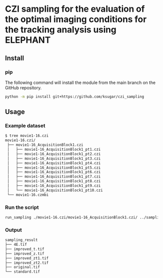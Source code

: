 # CZI sampling for the evaluation of the optimal imaging conditions for the tracking analysis using ELEPHANT

## Install

### pip

The following command will install the module from the main branch on the GitHub repository.

```bash
python -m pip install git+https://github.com/ksugar/czi_sampling
```

## Usage

### Example dataset

```txt
$ tree movie1-16.czi
movie1-16.czi/
 ├── movie1-16_AcquisitionBlock1.czi
 │   ├── movie1-16_AcquisitionBlock1_pt1.czi
 │   ├── movie1-16_AcquisitionBlock1_pt2.czi
 │   ├── movie1-16_AcquisitionBlock1_pt3.czi
 │   ├── movie1-16_AcquisitionBlock1_pt4.czi
 │   ├── movie1-16_AcquisitionBlock1_pt5.czi
 │   ├── movie1-16_AcquisitionBlock1_pt6.czi
 │   ├── movie1-16_AcquisitionBlock1_pt7.czi
 │   ├── movie1-16_AcquisitionBlock1_pt8.czi
 │   ├── movie1-16_AcquisitionBlock1_pt9.czi
 │   └── movie1-16_AcquisitionBlock1_pt10.czi
 └── movie1-16.czmbi
```

### Run the script

```bash
run_sampling ./movie1-16.czi/movie1-16_AcquisitionBlock1.czi/ ../sampling_result/
```

### Output

```txt
sampling_result
├── 4E.tif
├── improved_t.tif
├── improved_z.tif
├── improved_zt1.tif
├── improved_zt2.tif
├── original.tif
└── standard.tif
```
